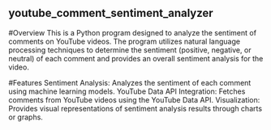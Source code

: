 ## youtube_comment_sentiment_analyzer
#Overview
This is a Python program designed to analyze the sentiment of comments on YouTube videos. The program utilizes natural language processing techniques to determine the sentiment (positive, negative, or neutral) of each comment and provides an overall sentiment analysis for the video.

#Features
Sentiment Analysis: Analyzes the sentiment of each comment using machine learning models.
YouTube Data API Integration: Fetches comments from YouTube videos using the YouTube Data API.
Visualization: Provides visual representations of sentiment analysis results through charts or graphs.
